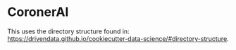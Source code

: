 # CoronerAI

This uses the directory structure found in: https://drivendata.github.io/cookiecutter-data-science/#directory-structure. 
